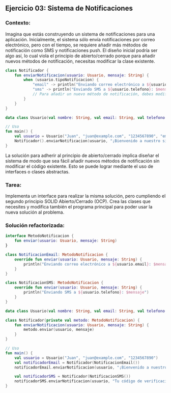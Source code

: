 ## Ejercicio 03: Sistema de Notificaciones

### **Contexto:** 

Imagina que estás construyendo un sistema de notificaciones para una aplicación. Inicialmente, el sistema sólo envía notificaciones por correo electrónico, pero con el tiempo, 
se requiere añadir más métodos de notificación como SMS y notificaciones push. El diseño inicial podría ser algo así, lo cual viola el principio de abierto/cerrado porque para 
añadir nuevos métodos de notificación, necesitas modificar la clase existente.

```kotlin
class Notificador {
    fun enviarNotificacion(usuario: Usuario, mensaje: String) {
        when (usuario.tipoNotificacion) {
            "email" -> println("Enviando correo electrónico a ${usuario.email}: $mensaje")
            "sms" -> println("Enviando SMS a ${usuario.telefono}: $mensaje")
            // Para añadir un nuevo método de notificación, debes modificar esta clase.
        }
    }
}

data class Usuario(val nombre: String, val email: String, val telefono: String, val tipoNotificacion: String)

// Uso
fun main() {
    val usuario = Usuario("Juan", "juan@example.com", "1234567890", "email")
    Notificador().enviarNotificacion(usuario, "¡Bienvenido a nuestro sistema!")
}
```

La solución para adherir al principio de abierto/cerrado implica diseñar el sistema de modo que sea fácil añadir nuevos métodos de notificación sin modificar el código existente. 
Esto se puede lograr mediante el uso de interfaces o clases abstractas.

### **Tarea:** 

Implementa un interface para realizar la misma solución, pero cumpliendo el segundo principio SOLID Abierto/Cerrado (OCP). Crea las clases que necesites y modifica también el programa principal
para poder usar la nueva solución al problema.

### **Solución refactorizada:**

```kotlin
interface MetodoNotificacion {
    fun enviar(usuario: Usuario, mensaje: String)
}

class NotificacionEmail: MetodoNotificacion {
    override fun enviar(usuario: Usuario, mensaje: String) {
        println("Enviando correo electrónico a ${usuario.email}: $mensaje")
    }
}

class NotificacionSMS: MetodoNotificacion {
    override fun enviar(usuario: Usuario, mensaje: String) {
        println("Enviando SMS a ${usuario.telefono}: $mensaje")
    }
}

data class Usuario(val nombre: String, val email: String, val telefono: String)

class Notificador(private val metodo: MetodoNotificacion) {
    fun enviarNotificacion(usuario: Usuario, mensaje: String) {
        metodo.enviar(usuario, mensaje)
    }
}

// Uso
fun main() {
    val usuario = Usuario("Juan", "juan@example.com", "1234567890")
    val notificadorEmail = Notificador(NotificacionEmail())
    notificadorEmail.enviarNotificacion(usuario, "¡Bienvenido a nuestro sistema!")

    val notificadorSMS = Notificador(NotificacionSMS())
    notificadorSMS.enviarNotificacion(usuario, "Tu código de verificación es 1234")
}
```
